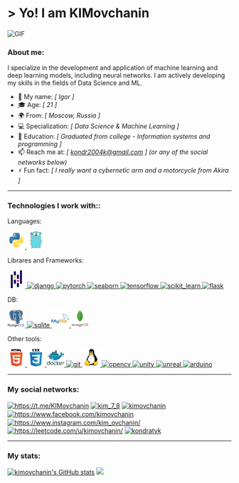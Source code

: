 <h1 align="left">> Yo! I am KIMovchanin</h1>
<img src="https://i.pinimg.com/originals/22/e4/94/22e49430a9a271ca1eaef7ea89ddd858.gif" alt="GIF" align="center" width="600">
<h3 align="left">About me:</h3>
I specialize in the development and application of machine learning and deep learning models, including neural networks. I am actively developing my skills in the fields of Data Science and ML.

- 👋 My name: *[ Igor ]*
- 🎓 Age: *[ 21 ]*
- 🌍 From: *[ Moscow, Russia ]*
- 💻 Specialization: *[ Data Science & Machine Learning ]*
- 🏫 Education: *[ Graduated from college - Information systems and programming ]*
- 📫 Reach me at: *[ kondr2004k@gmail.com ] (or any of the social networks below)*
- ⚡ Fun fact: *[ I really want a cybernetic arm and a motorcycle from Akira ]*

<hr>
<h3 align="left">Technologies I work with::</h3>
<p align="left">   
  <p>Languages:</p>
  <a href="https://www.python.org" target="_blank" rel="noreferrer"> <img src="https://raw.githubusercontent.com/devicons/devicon/master/icons/python/python-original.svg" alt="python" width="40" height="40"/> </a>
  <a href="https://golang.org" target="_blank" rel="noreferrer"> <img src="https://raw.githubusercontent.com/devicons/devicon/master/icons/go/go-original.svg" alt="go" width="40" height="40"/> </a> 
  <p>Librares and Frameworks:</p>
  <a href="https://pandas.pydata.org/" target="_blank" rel="noreferrer"> <img src="https://raw.githubusercontent.com/devicons/devicon/2ae2a900d2f041da66e950e4d48052658d850630/icons/pandas/pandas-original.svg" alt="pandas" width="40" height="40"/> </a>
  <a href="https://www.djangoproject.com/" target="_blank" rel="noreferrer"> <img src="https://cdn.worldvectorlogo.com/logos/django.svg" alt="django" width="40" height="40"/> </a>
  <a href="https://pytorch.org/" target="_blank" rel="noreferrer"> <img src="https://www.vectorlogo.zone/logos/pytorch/pytorch-icon.svg" alt="pytorch" width="40" height="40"/> </a> 
  <a href="https://seaborn.pydata.org/" target="_blank" rel="noreferrer"> <img src="https://seaborn.pydata.org/_images/logo-mark-lightbg.svg" alt="seaborn" width="40" height="40"/> </a> 
  <a href="https://www.tensorflow.org" target="_blank" rel="noreferrer"> <img src="https://www.vectorlogo.zone/logos/tensorflow/tensorflow-icon.svg" alt="tensorflow" width="40" height="40"/> </a> 
  <a href="https://scikit-learn.org/" target="_blank" rel="noreferrer"> <img src="https://upload.wikimedia.org/wikipedia/commons/0/05/Scikit_learn_logo_small.svg" alt="scikit_learn" width="40" height="40"/> </a>
  <a href="https://flask.palletsprojects.com/" target="_blank" rel="noreferrer"> <img src="https://banner2.cleanpng.com/20180802/xze/b9a6a3db15820d8ca55218eabcef930f.webp" alt="flask" width="40" height="40"/> </a> 
  <p>DB:</p>
  <a href="https://www.postgresql.org" target="_blank" rel="noreferrer"> <img src="https://raw.githubusercontent.com/devicons/devicon/master/icons/postgresql/postgresql-original-wordmark.svg" alt="postgresql" width="40" height="40"/> </a> 
  <a href="https://www.sqlite.org/" target="_blank" rel="noreferrer"> <img src="https://www.vectorlogo.zone/logos/sqlite/sqlite-icon.svg" alt="sqlite" width="40" height="40"/> </a> 
  <a href="https://www.mysql.com/" target="_blank" rel="noreferrer"> <img src="https://raw.githubusercontent.com/devicons/devicon/master/icons/mysql/mysql-original-wordmark.svg" alt="mysql" width="40" height="40"/> </a> 
  <a href="https://www.mongodb.com/" target="_blank" rel="noreferrer"> <img src="https://raw.githubusercontent.com/devicons/devicon/master/icons/mongodb/mongodb-original-wordmark.svg" alt="mongodb" width="40" height="40"/> </a> 
  <p>Other tools:</p>
  <a href="https://www.w3.org/html/" target="_blank" rel="noreferrer"> <img src="https://raw.githubusercontent.com/devicons/devicon/master/icons/html5/html5-original-wordmark.svg" alt="html5" width="40" height="40"/> </a> 
  <a href="https://www.w3schools.com/css/" target="_blank" rel="noreferrer"> <img src="https://raw.githubusercontent.com/devicons/devicon/master/icons/css3/css3-original-wordmark.svg" alt="css3" width="40" height="40"/> </a> 
  <a href="https://www.docker.com/" target="_blank" rel="noreferrer"> <img src="https://raw.githubusercontent.com/devicons/devicon/master/icons/docker/docker-original-wordmark.svg" alt="docker" width="40" height="40"/> </a> 
  <a href="https://git-scm.com/" target="_blank" rel="noreferrer"> <img src="https://www.vectorlogo.zone/logos/git-scm/git-scm-icon.svg" alt="git" width="40" height="40"/> </a> 
  <a href="https://www.linux.org/" target="_blank" rel="noreferrer"> <img src="https://raw.githubusercontent.com/devicons/devicon/master/icons/linux/linux-original.svg" alt="linux" width="40" height="40"/> </a> 
  <a href="https://opencv.org/" target="_blank" rel="noreferrer"> <img src="https://www.vectorlogo.zone/logos/opencv/opencv-icon.svg" alt="opencv" width="40" height="40"/> </a> 
  <a href="https://unity.com/" target="_blank" rel="noreferrer"> <img src="https://www.vectorlogo.zone/logos/unity3d/unity3d-icon.svg" alt="unity" width="40" height="40"/> </a> 
  <a href="https://unrealengine.com/" target="_blank" rel="noreferrer"> <img src="https://raw.githubusercontent.com/kenangundogan/fontisto/036b7eca71aab1bef8e6a0518f7329f13ed62f6b/icons/svg/brand/unreal-engine.svg" alt="unreal" width="40" height="40"/> </a>
  <a href="https://www.arduino.cc/" target="_blank" rel="noreferrer"> <img src="https://cdn.worldvectorlogo.com/logos/arduino-1.svg" alt="arduino" width="40" height="40"/> </a> 
</p>
<hr>
<h3 align="left">My social networks:</h3>
<p align="left">
<a href="https://t.me/KIMovchanin" target="blank"><img align="center" src="https://upload.wikimedia.org/wikipedia/commons/8/82/Telegram_logo.svg" alt="https://t.me/KIMovchanin" height="30" width="40" /></a>
<a href="https://twitter.com/kim_7_8" target="blank"><img align="center" src="https://raw.githubusercontent.com/rahuldkjain/github-profile-readme-generator/master/src/images/icons/Social/twitter.svg" alt="kim_7_8" height="30" width="40" /></a>
<a href="https://www.kaggle.com/kimovchanin" target="blank"><img align="center" src="https://raw.githubusercontent.com/rahuldkjain/github-profile-readme-generator/master/src/images/icons/Social/kaggle.svg" alt="kimovchanin" height="30" width="40" /></a>
<a href="https://www.facebook.com/kimovchanin" target="blank"><img align="center" src="https://raw.githubusercontent.com/rahuldkjain/github-profile-readme-generator/master/src/images/icons/Social/facebook.svg" alt="https://www.facebook.com/kimovchanin" height="30" width="40" /></a>
<a href="https://www.instagram.com/kim_ovchanin/" target="blank"><img align="center" src="https://raw.githubusercontent.com/rahuldkjain/github-profile-readme-generator/master/src/images/icons/Social/instagram.svg" alt="https://www.instagram.com/kim_ovchanin/" height="30" width="40" /></a>
<a href="https://leetcode.com/u/kimovchanin/" target="blank"><img align="center" src="https://raw.githubusercontent.com/rahuldkjain/github-profile-readme-generator/master/src/images/icons/Social/leet-code.svg" alt="https://leetcode.com/u/kimovchanin/" height="30" width="40" /></a>
<a href="https://m.vk.com/kondratyk" target="blank"><img align="center" src="https://upload.wikimedia.org/wikipedia/commons/f/f3/VK_Compact_Logo_%282021-present%29.svg" alt="kondratyk" height="30" width="40" /></a>
</p>
<hr>
<h3 align="left">My stats:</h3>
<a href="http://www.github.com/kimovchanin"><img src="https://github-readme-stats.vercel.app/api?username=kimovchanin&show_icons=true&hide=&count_private=true&title_color=FF8C00&text_color=00FF00&icon_color=0891b2&bg_color=1c1917&hide_border=true&show_icons=true" alt="kimovchanin's GitHub stats" /></a>
<a href="http://www.github.com/kimovchanin"><img src="https://github-readme-streak-stats.herokuapp.com/?user=kimovchanin&stroke=00FF00&background=1c1917&ring=FF8C00&fire=FF8C00&currStreakNum=00FF00&currStreakLabel=FF8C00&sideNums=00FF00&sideLabels=00FF00&dates=00FF00&hide_border=true" /></a>
